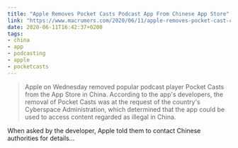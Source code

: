 ```yaml
---
title: "Apple Removes Pocket Casts Podcast App From Chinese App Store"
link: "https://www.macrumors.com/2020/06/11/apple-removes-pocket-cast-china-app-store/"
date: 2020-06-11T16:42:37+0200
tags:
- china
- app
- podcasting
- apple
- pocketcasts
---
```

> Apple on Wednesday removed popular podcast player Pocket Casts from the App Store in China. According to the app's developers, the removal of Pocket Casts was at the request of the country's Cyberspace Administration, which determined that the app could be used to access content regarded as illegal in China.

When asked by the developer, Apple told them to contact Chinese authorities for details...